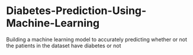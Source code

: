 # Diabetes-Prediction-Using-Machine-Learning
Building a machine learning model to accurately predicting whether or not the patients in the dataset have diabetes or not

